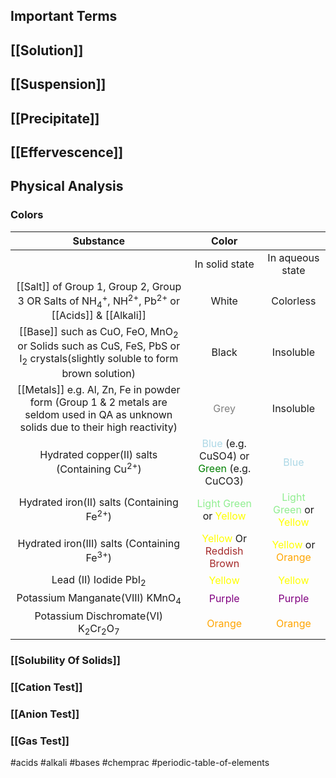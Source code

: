 ## Important Terms
## [[Solution]]
## [[Suspension]]
## [[Precipitate]]
## [[Effervescence]]
## Physical Analysis
### Colors
|                                                                   Substance                                                                   |                            Color                              |                  |
|:---------------------------------------------------------------------------------------------------------------------------------------------:|:--------------------------------------------------------:|:---------------------:|
|                                                                                                                                               |                      In solid state                      |   In aqueous state    |
|   [[Salt]] of Group 1, Group 2, Group 3 OR Salts of NH<sub>4</sub><sup>+</sup>, NH<sup>2+</sup>, Pb<sup>2+</sup> or [[Acids]] & [[Alkali]]    |                          White                           |       Colorless       |
| [[Base]] such as CuO, FeO, MnO<sub>2</sub> or Solids such as CuS, FeS, PbS or I<sub>2</sub> crystals(slightly soluble to form brown solution) |                          Black                    |       Insoluble       |
|     [[Metals]] e.g. Al, Zn, Fe in powder form (Group 1 & 2 metals are seldom used in QA  as unknown solids due to their high  reactivity)     |                           <font style="color:grey">Grey</font>                           |       Insoluble       |
|                                            Hydrated copper(II) salts (Containing Cu<sup>2+</sup>)                                             | <font style="color:lightblue">Blue</font> (e.g. CuSO4)  or  <font style="color:green">Green</font> (e.g. CuCO3) |         <font style="color:lightblue">Blue</font>          |
|                                             Hydrated iron(II) salts (Containing Fe<sup>2+</sup>)                                              |                  <font style="color:lightgreen">Light Green</font> or <font style="color:yellow">Yellow</font>                   | <font style="color:lightgreen">Light Green</font> or <font style="color:yellow">Yellow</font> |
|                                             Hydrated iron(III) salts (Containing Fe<sup>3+</sup>)                                             |                 <font style="color:yellow">Yellow</font> Or <font style="color:#A52A2A">Reddish Brown</font>                 |   <font style="color:yellow">Yellow</font> or <font style="color:orange">Orange</font>    |
|                                                       Lead (II) Iodide PbI<sub>2</sub>                                                        |                          <font style="color:yellow">Yellow</font>                          |       <font style="color:yellow">Yellow</font>       |
|                                                  Potassium Manganate(VIII) KMnO<sub>4</sub>                                                   |                          <font style="color:purple">Purple</font>                          |        <font style="color:purple">Purple</font>         |
|                                      Potassium Dischromate(VI) K<sub>2</sub>Cr<sub>2</sub>O<sub>7</sub>                                       |                          <font style="color:orange">Orange</font>                          |        <font style="color:orange">Orange</font>         |

### [[Solubility Of Solids]]
### [[Cation Test]]
### [[Anion Test]]
### [[Gas Test]]

#acids
#alkali
#bases
#chemprac 
#periodic-table-of-elements 